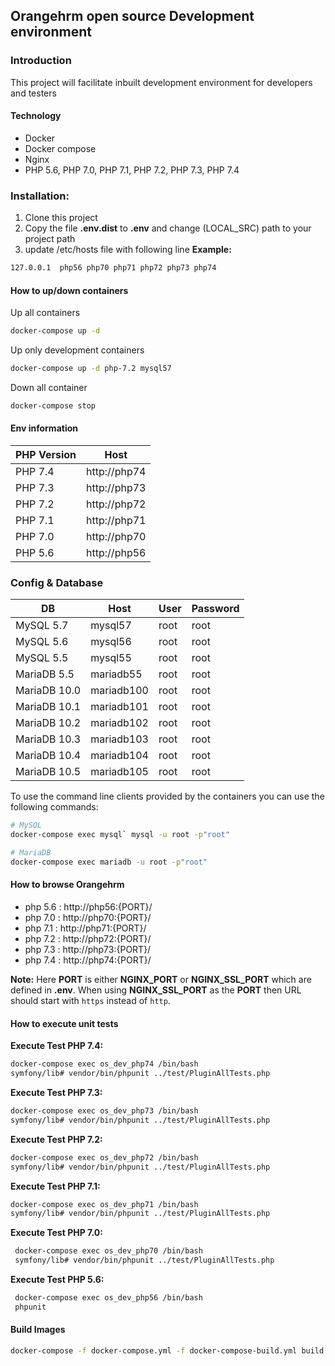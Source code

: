 ## Orangehrm open source Development environment
### Introduction
This project will facilitate inbuilt development environment for developers and testers 

#### Technology 
 - Docker
 - Docker compose 
 - Nginx
 - PHP 5.6, PHP 7.0, PHP 7.1, PHP 7.2, PHP 7.3, PHP 7.4

### Installation:
 1. Clone this project
 1. Copy the file __.env.dist__ to __.env__ and change (LOCAL_SRC) path to your project path
 1. update /etc/hosts file with following line
 __Example:__
 ```bash
 127.0.0.1	php56 php70 php71 php72 php73 php74
 ```
#### How to up/down containers 
Up all containers
```bash
docker-compose up -d
```

Up only development containers 
```bash
docker-compose up -d php-7.2 mysql57
```
 
Down all container
```bash
docker-compose stop
```
#### Env information 

| PHP Version  | Host | 
| ------------- | ------------- |
| PHP 7.4  | http://php74  |
| PHP 7.3  | http://php73  | 
| PHP 7.2  | http://php72  | 
| PHP 7.1  | http://php71  | 
| PHP 7.0  | http://php70  | 
| PHP 5.6  | http://php56  | 

### Config & Database

| DB  | Host |User  | Password |
| --- | ---- |---- | ------- |
| MySQL 5.7  | mysql57  |root  | root  |
| MySQL 5.6  | mysql56  |root  | root  |
| MySQL 5.5  | mysql55  |root  | root  |
| MariaDB 5.5  | mariadb55  |root  | root  |
| MariaDB 10.0  | mariadb100  |root  | root  |
| MariaDB 10.1  | mariadb101  |root  | root  |
| MariaDB 10.2  | mariadb102  |root  | root  |
| MariaDB 10.3  | mariadb103  |root  | root  |
| MariaDB 10.4  | mariadb104  |root  | root  |
| MariaDB 10.5  | mariadb105  |root  | root  |


To use the command line clients provided by the containers you can use the following commands:

```bash
# MySQL
docker-compose exec mysql` mysql -u root -p"root"

# MariaDB
docker-compose exec mariadb -u root -p"root"
```

#### How to browse Orangehrm

- php 5.6 : http://php56:{PORT}/
- php 7.0 : http://php70:{PORT}/
- php 7.1 : http://php71:{PORT}/
- php 7.2 : http://php72:{PORT}/
- php 7.3 : http://php73:{PORT}/
- php 7.4 : http://php74:{PORT}/

__Note:__ Here __PORT__ is either __NGINX_PORT__ or __NGINX_SSL_PORT__ which are defined in __.env__. When using __NGINX_SSL_PORT__ as the __PORT__ then URL should start with `https` instead of `http`.

#### How to execute unit tests
 __Execute Test PHP 7.4:__
 ```bash
 docker-compose exec os_dev_php74 /bin/bash
 symfony/lib# vendor/bin/phpunit ../test/PluginAllTests.php
 ```

 __Execute Test PHP 7.3:__
 ```bash
 docker-compose exec os_dev_php73 /bin/bash
 symfony/lib# vendor/bin/phpunit ../test/PluginAllTests.php
 ```

 __Execute Test PHP 7.2:__
 ```bash
 docker-compose exec os_dev_php72 /bin/bash
 symfony/lib# vendor/bin/phpunit ../test/PluginAllTests.php
 ```
 
  __Execute Test PHP 7.1:__
  ```bash
  docker-compose exec os_dev_php71 /bin/bash
  symfony/lib# vendor/bin/phpunit ../test/PluginAllTests.php
  ```
  
  __Execute Test PHP 7.0:__
  ```bash
   docker-compose exec os_dev_php70 /bin/bash
   symfony/lib# vendor/bin/phpunit ../test/PluginAllTests.php
  ```

  __Execute Test PHP 5.6:__
  ```bash
   docker-compose exec os_dev_php56 /bin/bash
   phpunit
  ```
#### Build Images
```bash
docker-compose -f docker-compose.yml -f docker-compose-build.yml build nginx
```
